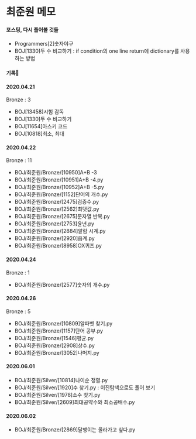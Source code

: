 # 최준원 메모
#### 포스팅, 다시 풀어볼 것들
- Programmers[2]숫자야구
- BOJ[1330]두 수 비교하기 : if condition의 one line return에 dictionary를 사용하는 방법
#### 기록:date:
#### 2020.04.21
Bronze : 3
- BOJ[13458]시험 감독
- BOJ[1330]두 수 비교하기
- BOJ[11654]아스키 코드
- BOJ[10818]최소, 최대

#### 2020.04.22
Bronze : 11
- BOJ/최준원/Bronze/[10950]A+B -3
- BOJ/최준원/Bronze/[10951]A+B -4.py
- BOJ/최준원/Bronze/[10952]A+B -5.py
- BOJ/최준원/Bronze/[1152]단어의 개수.py
- BOJ/최준원/Bronze/[2475]검증수.py
- BOJ/최준원/Bronze/[2562]최댓값.py
- BOJ/최준원/Bronze/[2675]문자열 반복.py
- BOJ/최준원/Bronze/[2753]윤년.py
- BOJ/최준원/Bronze/[2884]알람 시계.py
- BOJ/최준원/Bronze/[2920]음계.py
- BOJ/최준원/Bronze/[8958]OX퀴즈.py

#### 2020.04.24
Bronze : 1
- BOJ/최준원/Bronze/[2577]숫자의 개수.py

#### 2020.04.26
Bronze : 5
- BOJ/최준원/Bronze/[10809]알파벳 찾기.py
- BOJ/최준원/Bronze/[1157]단어 공부.py
- BOJ/최준원/Bronze/[1546]평균.py
- BOJ/최준원/Bronze/[2908]상수.py
- BOJ/최준원/Bronze/[3052]나머지.py

#### 2020.06.01
- BOJ/최준원/Silver/[10814]나이순 정렬.py
- BOJ/최준원/Silver/[1920]수 찾기.py : 이진탐색으로도 풀어 보기
- BOJ/최준원/Silver/[1978]소수 찾기.py
- BOJ/최준원/Silver/[2609]최대공약수와 최소공배수.py

#### 2020.06.02
- BOJ/최준원/Bronze/[2869]달팽이는 올라가고 싶다.py